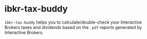 # ibkr-tax-buddy

`ibkr-tax-buddy` helps you to calculate/double-check your Interactive Brokers taxes and dividends based on the `.pdf` reports generated by Interactive Brokers.
